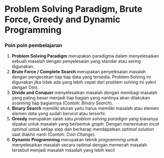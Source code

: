 # Problem Solving Paradigm, Brute Force, Greedy and Dynamic Programming

### Poin poin pembelajaran

1. **Problem Solving Paradigm** merupakan paradigma dalam menyelesaikan sebuah masalah dengan penyelesaian yang standar atau sering digunakan.
2. **Brute Force / Complete Search** merupakan penyelesaian masalah dengan pengecekan tiap tiap data yang tersedia. Problem Solving ini digunakan jika tidak ada yang lebih cepat dari problem solving ini yakni dengan O(n).
3. **Divide and Conquer** menyelesaikan masalah dengan membagi masalah yang paling besar menjadi tiap bagian yang nantinya akan dilakukan _scanning_ tiap bagiannya (Contoh: _Binary Search_).
4. **Binary Search** memiliki aturan yaitu harus memiliki masalah atau elemen elemen data yang sudah berurut atau tersortir.
5. **Greedy** merupakan salah satu _problem solving paradigm_ yang biasanya dipakai untuk masalah yang berbentuk _graph_. Dengan menentukan _local optimal_ untuk setiap step dan berharap mendapatkan _optimal solution_ saat diakhir nanti (Contoh: _Coin Change_).
6. **Dynamic Programming** merupakan teknik _programming_ untuk menyelesaikan masalah secara optimal dengan memecah masalah tersebut menjadi masalah masalah yang lebih kecil
